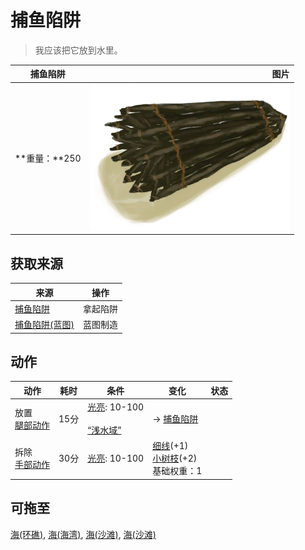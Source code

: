# 捕鱼陷阱  
> 我应该把它放到水里。  
  
  捕鱼陷阱  |   图片   
 ----  |  ----:   
 **重量：**250  |  ![](Sprite/FishTrap.png)   
  
## 获取来源  
来源  |  操作  
----  |  ----  
[捕鱼陷阱](FishTrapDeployed.md)  |  拿起陷阱  
[捕鱼陷阱(蓝图)](Bp_FishTrap.md)  |  蓝图制造  
## 动作  
动作  |  耗时  |  条件  |  变化  |  状态  
----  |  ----  |  ----  |  ----  |  ----  
放置<br>[腿部动作](LegAction.md)  |  15分  |  [光亮](Light.md): 10-100<br><br>[“浅水域”](tag_ShallowWater.md)  |  → [捕鱼陷阱](FishTrapDeployed.md)<br>  |    
拆除<br>[手部动作](HandAction.md)  |  30分  |  [光亮](Light.md): 10-100  |  [细线](CordFiber.md)(+1)<br>[小树枝](Sticks.md)(+2)<br>基础权重：1<br>  |    
## 可拖至  
[海(环礁)](Sea_Atoll.md), [海(海湾)](Sea_Bay.md), [海(沙滩)](Sea_Beach.md), [海(沙滩)](Sea_Cove.md)  
